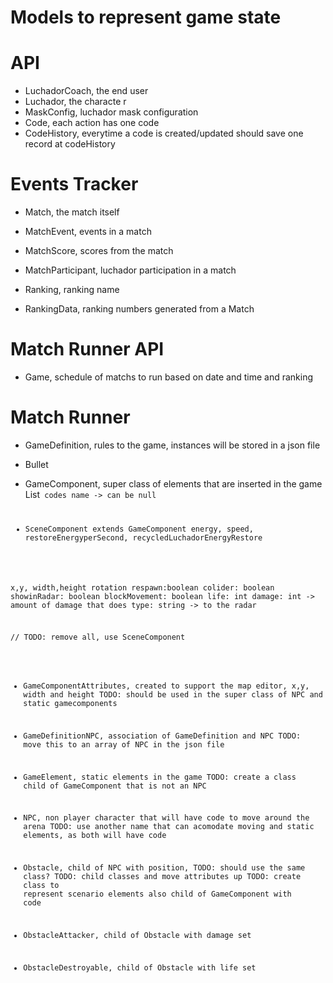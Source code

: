 # Models to represent game state 


# API
- LuchadorCoach, the end user
- Luchador, the characte	r
- MaskConfig, luchador mask configuration
- Code, each action has one code
- CodeHistory, everytime a code is created/updated should save one record at codeHistory

# Events Tracker
- Match, the match itself
- MatchEvent, events in a match
- MatchScore, scores from the match
- MatchParticipant, luchador participation in a match

- Ranking, ranking name
- RankingData, ranking numbers generated from a Match


# Match Runner API

- Game, schedule of matchs to run based on date and time and ranking

# Match Runner 

- GameDefinition, rules to the game, instances will be stored in a json file
- Bullet

- GameComponent, super class of elements that are inserted in the game
List<code> codes
name -> can be null

- SceneComponent extends GameComponent
energy, speed, restoreEnergyperSecond, recycledLuchadorEnergyRestore

x,y,
width,height
rotation
respawn:boolean
colider: boolean 
showinRadar: boolean
blockMovement: boolean
life: int
damage: int -> amount of damage that does
type: string -> to the radar


// TODO: remove all, use SceneComponent

- GameComponentAttributes, created to support the map editor, x,y, width and height 
	TODO: should be used in the super class of NPC and static gamecomponents

- GameDefinitionNPC, association of GameDefinition and NPC
	TODO: move this to an array of NPC in the json file
	
	
	
	
- GameElement, static elements in the game
	TODO: create a class child of GameComponent that is not an NPC

- NPC, non player character that will have code to move around the arena
	TODO: use another name that can acomodate moving and static elements, as both will have code
- Obstacle, child of NPC with position, 
	TODO: should use the same class? 
	TODO: child classes and move attributes up
	TODO: create class to represent scenario elements also child of GameComponent with code
	
- ObstacleAttacker, child of Obstacle with damage set
- ObstacleDestroyable, child of Obstacle with life set	



